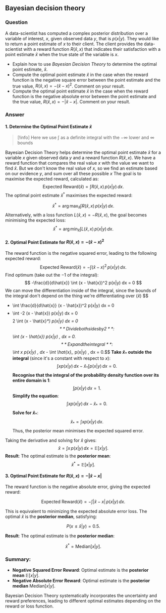 ## Bayesian decision theory
### Question
A data-scientist has computed a complex posterior distribution over a variable of interest, $x$, given observed data $y$, that is $p(x|y)$. They would like to return a point estimate of $x$ to their client. The client provides the data-scientist with a reward function $R(\hat{x},x)$ that indicates their satisfaction with a point estimate $\hat{x}$ when the true state of the variable is $x$.

  * Explain how to use _Bayesian Decision Theory_ to determine the optimal point estimate, $\hat{x}$.  
  * Compute the optimal point estimate $\hat{x}$ in the case when the reward function is the negative square error between the point estimate and the true value, $R(\hat{x},x) = -(\hat{x}-x)^2$. Comment on your result. 
  * Compute the optimal point estimate $\hat{x}$ in the case when the reward function is the negative absolute error between the point estimate and the true value, $R(\hat{x},x) = -|\hat{x}-x|$. Comment on your result.
### Answer
#### 1. Determine the Optimal Point Estimate $\hat{x}$
> [!info]
> Here we use $\int$ as a definite integral with the $-\infty$ lower and $\infty$ bounds

Bayesian Decision Theory helps determine the optimal point estimate $\hat{x}$ for a variable $x$ given observed data $y$ and a reward function $R(\hat{x}, x)$. We have a reward function that compares the real value $x$ with the value we want to find $\hat{x}$. But we don't know the real value of $x$, so we find an estimate based on our evidence $y$, and sum over all these possible $x$ The goal is to maximise the expected reward, calculated as:
$$\text{Expected Reward}(\hat{x}) = \int R(\hat{x}, x) \, p(x|y) \, dx.$$
The optimal point estimate $\hat{x}^*$ maximises the expected reward:

$$\hat{x}^* = \arg\max_{\hat{x}} \int R(\hat{x}, x) \, p(x|y) \, dx.$$
Alternatively, with a loss function $L(\hat{x}, x) = -R(\hat{x}, x)$, the goal becomes minimising the expected loss:
$$\hat{x}^* = \arg\min_{\hat{x}} \int L(\hat{x}, x) \, p(x|y) \, dx.$$
#### 2. Optimal Point Estimate for $R(\hat{x}, x) = -(\hat{x} - x)^2$
The reward function is the negative squared error, leading to the following expected reward:$$\text{Expected Reward}(\hat{x}) = -\int (\hat{x} - x)^2 \, p(x|y) \, dx.$$Find optimum (take out the $-1$ of the integral):
$$
-\frac{d}{d\hat{x}} \int (x - \hat{x})^2 p(x|y) dx = 0
$$
We can move the differentiation inside of the integral, since the bounds of the integral don't depend on the thing we're differentiating over ($\hat{x}$)
$$
- \int \frac{d}{d\hat{x}} (x - \hat{x})^2 p(x|y) dx = 0
$$
$$
- \int -2 (x - \hat{x}) p(x|y) dx = 0
$$
$$
2 \int (x - \hat{x}_*) p(x|y) dx = 0
$$
**Divide both sides by 2**:$$\int (x - \hat{x}_*) p(x|y) \, dx = 0.$$
**Expand the integral**:$$\int x p(x|y) \, dx - \int \hat{x}_* p(x|y) \, dx = 0.$$
**Take $\hat{x}_*$ outside the integral** (since it's a constant with respect to $x$):$$\int x p(x|y) \, dx - \hat{x}_* \int p(x|y) \, dx = 0.$$
**Recognise that the integral of the probability density function over its entire domain is 1**:
$$\int p(x|y) \, dx = 1.$$
**Simplify the equation**:   $$\int x p(x|y) \, dx - \hat{x}_* = 0.$$**Solve for $\hat{x}_*$**:$$\hat{x}_* = \int x p(x|y) \, dx.$$
Thus, the posterior mean minimises the expected squared error.

Taking the derivative and solving for $\hat{x}$ gives:
$$\hat{x} = \int x \, p(x|y) \, dx = \mathbb{E}[x|y].$$
**Result**: The optimal estimate is the **posterior mean**:
$$\hat{x}^* = \mathbb{E}[x|y].$$
#### 3. Optimal Point Estimate for $R(\hat{x}, x) = -|\hat{x} - x|$

The reward function is the negative absolute error, giving the expected reward:

$$\text{Expected Reward}(\hat{x}) = -\int |\hat{x} - x| \, p(x|y) \, dx.$$

This is equivalent to minimizing the expected absolute error loss. The optimal $\hat{x}$ is the **posterior median**, satisfying:

$$P(x \leq \hat{x}|y) = 0.5.$$

**Result**: The optimal estimate is the **posterior median**:

$$\hat{x}^* = \text{Median}[x|y].$$

### Summary:

- **Negative Squared Error Reward**: Optimal estimate is the **posterior mean** $\mathbb{E}[x|y]$.
- **Negative Absolute Error Reward**: Optimal estimate is the **posterior median** $\text{Median}[x|y]$.

Bayesian Decision Theory systematically incorporates the uncertainty and reward preferences, leading to different optimal estimates depending on the reward or loss function.
